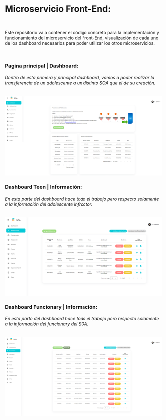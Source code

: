 <h1>Microservicio Front-End:</h1>

<br>

Este repositorio va a contener el código concreto para la implementación y funcionamiento del microservicio del Front-End, visualización de cada uno de los dashboard necesarios para poder utilizar los otros microservicios.

<br>

### Pagina principal | Dashboard:

<h6>Dentro de esta primera y principal dashboard, vamos a poder realizar la transferencia de un adolescente a un distinto SOA que el de su creación.</h6>

![Dashboard](src/assets/images/Information.png)

### Dashboard Teen | Información:

<h6>En esta parte del dashboard hace todo el trabajo pero respecto solamente a la información del adolescente infractor.</h6>


![Dashboard](src/assets/images/TeenDashboard.png)

### Dashboard Funcionary | Información:

<h6>En esta parte del dashboard hace todo el trabajo pero respecto solamente a la información del funcionary del SOA.</h6>

![Dashboard](src/assets/images/FuncionaryDashboard.png)
